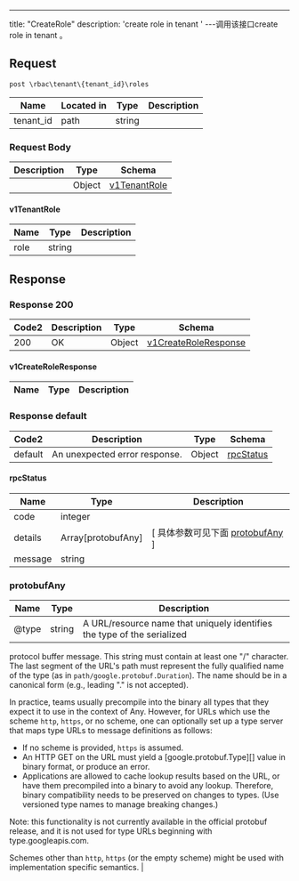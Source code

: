 ---
title: "CreateRole"
description: 'create role in tenant '
---调用该接口create role in tenant 。



## Request


```
post \rbac\tenant\{tenant_id}\roles
```

| Name | Located in | Type | Description | 
| ---- | ---------- | ----------- | ----------- | 
| tenant_id | path | string |  |  

### Request Body 
| Description | Type | Schema |
| ----------- | ------ | ------ |
|  | Object | [v1TenantRole](#v1TenantRole) |

#### v1TenantRole

| Name | Type | Description | 
| ---- | ---- | ----------- |     
| role | string |  |   



## Response

### Response  200 
| Code2 | Description | Type | Schema |
| ---- | ----------- | ------ | ------ |
| 200 | OK | Object | [v1CreateRoleResponse](#v1CreateRoleResponse) |

#### v1CreateRoleResponse

| Name | Type | Description | 
| ---- | ---- | ----------- |  



### Response  default 
| Code2 | Description | Type | Schema |
| ---- | ----------- | ------ | ------ |
| default | An unexpected error response. | Object | [rpcStatus](#rpcStatus) |

#### rpcStatus

| Name | Type | Description | 
| ---- | ---- | ----------- |     
| code | integer |  |          
| details | Array[protobufAny] |  [ 具体参数可见下面 [protobufAny](#protobufAny) ] |       
| message | string |  |   

### protobufAny
| Name | Type | Description | 
| ---- | ---- | ----------- |     
| @type | string | A URL/resource name that uniquely identifies the type of the serialized
protocol buffer message. This string must contain at least
one "/" character. The last segment of the URL's path must represent
the fully qualified name of the type (as in
`path/google.protobuf.Duration`). The name should be in a canonical form
(e.g., leading "." is not accepted).

In practice, teams usually precompile into the binary all types that they
expect it to use in the context of Any. However, for URLs which use the
scheme `http`, `https`, or no scheme, one can optionally set up a type
server that maps type URLs to message definitions as follows:

* If no scheme is provided, `https` is assumed.
* An HTTP GET on the URL must yield a [google.protobuf.Type][]
  value in binary format, or produce an error.
* Applications are allowed to cache lookup results based on the
  URL, or have them precompiled into a binary to avoid any
  lookup. Therefore, binary compatibility needs to be preserved
  on changes to types. (Use versioned type names to manage
  breaking changes.)

Note: this functionality is not currently available in the official
protobuf release, and it is not used for type URLs beginning with
type.googleapis.com.

Schemes other than `http`, `https` (or the empty scheme) might be
used with implementation specific semantics. |   



